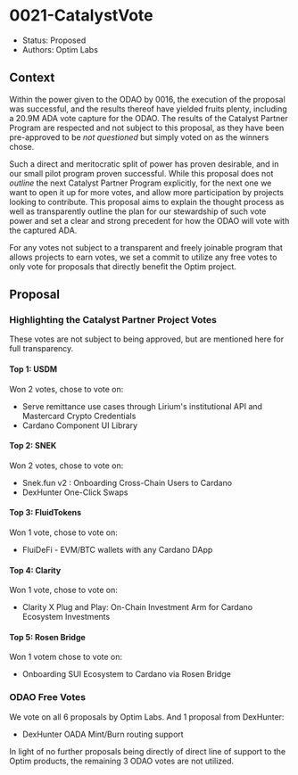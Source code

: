 # 0021-CatalystVote

- Status: Proposed
- Authors: Optim Labs

## Context

Within the power given to the ODAO by 0016, the execution of the proposal was successful, and the results thereof have yielded fruits plenty, including a 20.9M ADA vote capture for the ODAO.
The results of the Catalyst Partner Program are respected and not subject to this proposal, as they have been pre-approved to be *not questioned* but simply voted on as the winners chose. 

Such a direct and meritocratic split of power has proven desirable, and in our small pilot program proven successful. 
While this proposal does not *outline* the next Catalyst Partner Program explicitly, for the next one we want to open it up for more votes, and allow more participation by projects looking to contribute.
This proposal aims to explain the thought process as well as transparently outline the plan for our stewardship of such vote power and set a clear and strong precedent for how the ODAO will vote with the captured ADA.

For any votes not subject to a transparent and freely joinable program that allows projects to earn votes, we set a commit to utilize any free votes to only vote for proposals that directly benefit the Optim project. 

## Proposal

### Highlighting the Catalyst Partner Project Votes

These votes are not subject to being approved, but are mentioned here for full transparency. 

#### Top 1: USDM

Won 2 votes, chose to vote on:
- Serve remittance use cases through Lirium's institutional API and Mastercard Crypto Credentials
- Cardano Component UI Library

#### Top 2: SNEK

Won 2 votes, chose to vote on: 
- Snek.fun v2 : Onboarding Cross-Chain Users to Cardano
- DexHunter One-Click Swaps

#### Top 3: FluidTokens

Won 1 vote, chose to vote on:
- FluiDeFi - EVM/BTC wallets with any Cardano DApp

#### Top 4: Clarity

Won 1 vote, chose to vote on:
- Clarity X Plug and Play: On-Chain Investment Arm for Cardano Ecosystem Investments

#### Top 5: Rosen Bridge

Won 1 votem chose to vote on:
- Onboarding SUI Ecosystem to Cardano via Rosen Bridge

### ODAO Free Votes

We vote on all 6 proposals by Optim Labs.
And 1 proposal from DexHunter:
- DexHunter OADA Mint/Burn routing support

In light of no further proposals being directly of direct line of support to the Optim products, the remaining 3 ODAO votes are not utilized.
